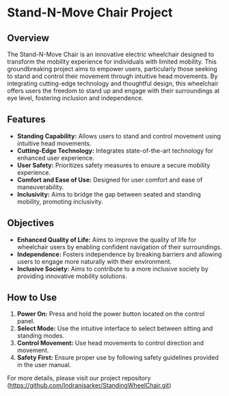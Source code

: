 # Stand-N-Move Chair Project

## Overview
The Stand-N-Move Chair is an innovative electric wheelchair designed to transform the mobility experience for individuals with limited mobility. This groundbreaking project aims to empower users, particularly those seeking to stand and control their movement through intuitive head movements. By integrating cutting-edge technology and thoughtful design, this wheelchair offers users the freedom to stand up and engage with their surroundings at eye level, fostering inclusion and independence.

## Features
- **Standing Capability:** Allows users to stand and control movement using intuitive head movements.
- **Cutting-Edge Technology:** Integrates state-of-the-art technology for enhanced user experience.
- **User Safety:** Prioritizes safety measures to ensure a secure mobility experience.
- **Comfort and Ease of Use:** Designed for user comfort and ease of maneuverability.
- **Inclusivity:** Aims to bridge the gap between seated and standing mobility, promoting inclusivity.

## Objectives
- **Enhanced Quality of Life:** Aims to improve the quality of life for wheelchair users by enabling confident navigation of their surroundings.
- **Independence:** Fosters independence by breaking barriers and allowing users to engage more naturally with their environment.
- **Inclusive Society:** Aims to contribute to a more inclusive society by providing innovative mobility solutions.

## How to Use
1. **Power On:** Press and hold the power button located on the control panel.
2. **Select Mode:** Use the intuitive interface to select between sitting and standing modes.
3. **Control Movement:** Use head movements to control direction and movement.
4. **Safety First:** Ensure proper use by following safety guidelines provided in the user manual.

For more details, please visit our project repository (https://github.com/Indranisarker/StandingWheelChair.git)
